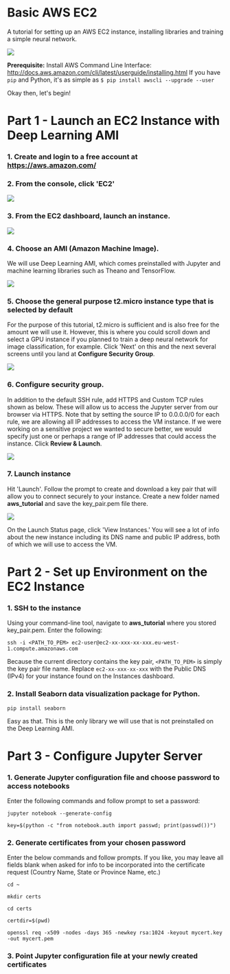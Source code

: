 # Basic AWS EC2
A tutorial for setting up an AWS EC2 instance, installing libraries and training a simple neural network.

![](img/1_index.png )

**Prerequisite:** Install AWS Command Line Interface: http://docs.aws.amazon.com/cli/latest/userguide/installing.html
If you have `pip` and Python, it's as simple as `$ pip install awscli --upgrade --user`

Okay then, let's begin!

# Part 1 - Launch an EC2 Instance with Deep Learning AMI

### 1. Create and login to a free account at https://aws.amazon.com/
### 2. From the console, click 'EC2'

![](img/2_aws_console.png)

### 3. From the EC2 dashboard, launch an instance.

![](img/3_launch.png)

### 4. Choose an AMI (Amazon Machine Image).
We will use Deep Learning AMI, which comes preinstalled with Jupyter and machine learning libraries such as Theano and TensorFlow.

![](img/4_choose_ami.png)

### 5. Choose the general purpose t2.micro instance type that is selected by default
For the purpose of this tutorial, t2.micro is sufficient and is also free for the amount we will use it. However, this is where you could scroll down and select a GPU instance if you planned to train a deep neural network for image classification, for example. Click 'Next' on this and the next several screens until you land at **Configure Security Group**.

![](img/5_instance_type.png)

### 6. Configure security group.
In addition to the default SSH rule, add HTTPS and Custom TCP rules shown as below. These will allow us to access the Jupyter server from our browser via HTTPS. Note that by setting the source IP to 0.0.0.0/0 for each rule, we are allowing all IP addresses to access the VM instance. If we were working on a sensitive project we wanted to secure better, we would specify just one or perhaps a range of IP addresses that could access the instance. Click **Review & Launch**.

![](img/6_sec_group.png)

### 7. Launch instance
Hit 'Launch'. Follow the prompt to create and download a key pair that will allow you to connect securely to your instance. Create a new folder named **aws_tutorial** and save the key_pair.pem file there.

![](img/7_key_pair.png)

On the Launch Status page, click 'View Instances.' You will see a lot of info about the new instance including its DNS name and public IP address, both of which we will use to access the VM.

# Part 2 - Set up Environment on the EC2 Instance

### 1. SSH to the instance
Using your command-line tool, navigate to **aws_tutorial** where you stored key_pair.pem. Enter the following:

`ssh -i <PATH_TO_PEM> ec2-user@ec2-xx-xxx-xx-xxx.eu-west-1.compute.amazonaws.com`

Because the current directory contains the key pair, `<PATH_TO_PEM>` is simply the key pair file name. Replace `ec2-xx-xxx-xx-xxx` with the Public DNS (IPv4) for your instance found on the Instances dashboard.

### 2. Install Seaborn data visualization package for Python.
`pip install seaborn`

Easy as that. This is the only library we will use that is not preinstalled on the Deep Learning AMI.

# Part 3 - Configure Jupyter Server

### 1. Generate Jupyter configuration file and choose password to access notebooks
Enter the following commands and follow prompt to set a password:

`jupyter notebook --generate-config`

`key=$(python -c "from notebook.auth import passwd; print(passwd())")`

### 2. Generate certificates from your chosen password
Enter the below commands and follow prompts. If you like, you may leave all fields blank when asked for info to be incorporated into the certificate request (Country Name, State or Province Name, etc.)

`cd ~`

`mkdir certs`

`cd certs`

`certdir=$(pwd)`

`openssl req -x509 -nodes -days 365 -newkey rsa:1024 -keyout mycert.key -out mycert.pem`

### 3. Point Jupyter configuration file at your newly created certificates
